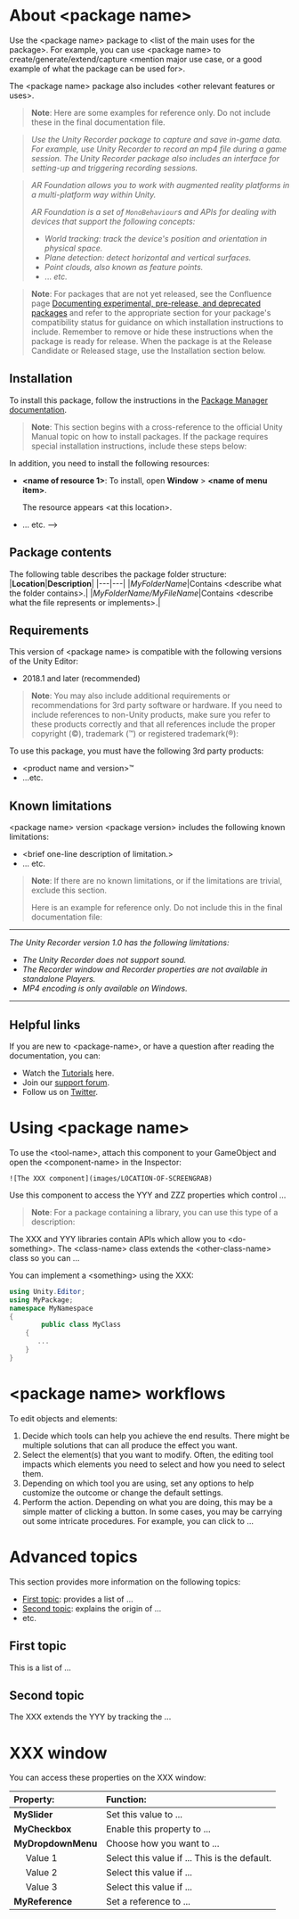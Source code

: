 # About &lt;package name&gt;

Use the &lt;package name&gt; package to &lt;list of the main uses for the package&gt;. For example, you can use &lt;package name&gt; to create/generate/extend/capture &lt;mention major use case, or a good example of what the package can be used for&gt;.

The &lt;package name&gt; package also includes &lt;other relevant features or uses&gt;.

> **Note**: Here are some examples for reference only. Do not include these in the final documentation file.

> *Use the Unity Recorder package to capture and save in-game data. For example, use Unity Recorder to record an mp4 file during a game session. The Unity Recorder package also includes an interface for setting-up and triggering recording sessions.*

> *AR Foundation allows you to work with augmented reality platforms in a multi-platform way within Unity.*
>
> *AR Foundation is a set of `MonoBehaviour`s and APIs for dealing with devices that support the following concepts:*
>
>* *World tracking: track the device's position and orientation in physical space.*
>* *Plane detection: detect horizontal and vertical surfaces.*
>* *Point clouds, also known as feature points.*
>* ... *etc.*


> **Note**: For packages that are not yet released, see the Confluence page [Documenting experimental, pre-release, and deprecated packages](https://confluence.unity3d.com/display/DOCS/Documenting+experimental%2C+pre-release%2C+and+deprecated+packages) and refer to the appropriate section for your package's compatibility status for guidance on which installation instructions to include. Remember to remove or hide these instructions when the package is ready for release. When the package is at the Release Candidate or Released stage, use the Installation section below.

<a name="Installation"></a>

## Installation

To install this package, follow the instructions in the [Package Manager documentation](https://docs.unity3d.com/Manual/upm-ui-install.html).

>**Note**: This section begins with a cross-reference to the official Unity Manual topic on how to install packages. If the package requires special installation instructions, include these steps below:

In addition, you need to install the following resources:

- **&lt;name of resource 1&gt;**: To install, open **Window** > **&lt;name of menu item&gt;**.

	The resource appears &lt;at this location&gt;.

-  ... etc.
-->
## Package contents
The following table describes the package folder structure:
|**Location**|**Description**|
|---|---|
|*MyFolderName*|Contains &lt;describe what the folder contains&gt;.|
|*MyFolderName/MyFileName*|Contains &lt;describe what the file represents or implements&gt;.|


## Requirements

This version of &lt;package name&gt; is compatible with the following versions of the Unity Editor:

* 2018.1 and later (recommended)

>**Note**: You may also include additional requirements or recommendations for 3rd party software or hardware. If you need to include references to non-Unity products, make sure you refer to these products correctly and that all references include the proper copyright (&copy;), trademark (&trade;) or registered trademark(&reg;):

To use this package, you must have the following 3rd party products:

* &lt;product name and version&gt;&trade;
*  ...etc.


## Known limitations

&lt;package name&gt; version &lt;package version&gt; includes the following known limitations:

* &lt;brief one-line description of limitation.&gt;
*  ... etc.

>**Note**: If there are no known limitations, or if the limitations are trivial, exclude this section.
>
>Here is an example for reference only. Do not include this in the final documentation file:

---

*The Unity Recorder version 1.0 has the following limitations:*

* *The Unity Recorder does not support sound.*
* *The Recorder window and Recorder properties are not available in standalone Players.*
* *MP4 encoding is only available on Windows.*

---

## Helpful links

If you are new to &lt;package-name&gt;, or have a question after reading the documentation, you can:

* Watch the [Tutorials](https://www.youtube.com/playlist?list=PLAYLIST-ID) here.
* Join our [support forum](https://forum.unity.com/forums/FORUM-ID/).
* Follow us on [Twitter](http://www.twitter.com/TWITTER-ID).



<a name="UsingPackageName"></a>

# Using &lt;package name&gt;

To use the &lt;tool-name&gt;, attach this component to your GameObject and open the &lt;component-name&gt; in the Inspector:

`![The XXX component](images/LOCATION-OF-SCREENGRAB)`

Use this component to access the YYY and ZZZ properties which control ...

> **Note**: For a package containing a library, you can use this type of a description:

The XXX and YYY libraries contain APIs which allow you to &lt;do-something&gt;. The &lt;class-name&gt; class extends the &lt;other-class-name&gt; class so you can ...

You can implement a &lt;something&gt; using the XXX:

```C#
using Unity.Editor;
using MyPackage;
namespace MyNamespace
{
	    public class MyClass
    {
       ...
    }
}
```



<a name="Workflows"></a>
# &lt;package name&gt; workflows

To edit objects and elements:

1. Decide which tools can help you achieve the end results. There might be multiple solutions that can all produce the effect you want.
2. Select the element(s) that you want to modify. Often, the editing tool impacts which elements you need to select and how you need to select them.
3. Depending on which tool you are using, set any options to help customize the outcome or change the default settings.
4. Perform the action. Depending on what you are doing, this may be a simple matter of clicking a button. In some cases, you may be carrying out some intricate procedures. For example, you can click to ...



<a name="Advanced"></a>
# Advanced topics

This section provides more information on the following topics:

* [First topic](#first): provides a list of ...
* [Second topic](#second): explains the origin of ...
* etc.



<a name="first"></a>

## First topic

This is a list of ...



<a name="second"></a>

## Second topic

The XXX extends the YYY by tracking the ...



<a name="Reference"></a>

# XXX window

You can access these properties on the XXX window:

| **Property:** | **Function:** |
|:--- |:--- |
| __MySlider__ | Set this value to ... |
| __MyCheckbox__ | Enable this property to ... |
| __MyDropdownMenu__ | Choose how you want to ... |
| &nbsp;&nbsp;&nbsp;&nbsp; Value 1 | Select this value if ... This is the default. |
| &nbsp;&nbsp;&nbsp;&nbsp; Value 2 | Select this value if ... |
| &nbsp;&nbsp;&nbsp;&nbsp; Value 3 | Select this value if ... |
| __MyReference__ | Set a reference to ... |
